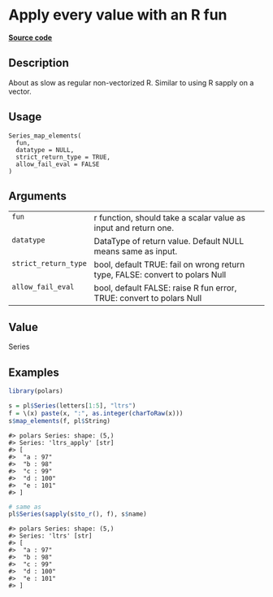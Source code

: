 

# Apply every value with an R fun

[**Source code**](https://github.com/pola-rs/r-polars/tree/main/R/series__series.R#L530)

## Description

About as slow as regular non-vectorized R. Similar to using R sapply on
a vector.

## Usage

<pre><code class='language-R'>Series_map_elements(
  fun,
  datatype = NULL,
  strict_return_type = TRUE,
  allow_fail_eval = FALSE
)
</code></pre>

## Arguments

<table>
<tr>
<td style="white-space: nowrap; font-family: monospace; vertical-align: top">
<code id="Series_map_elements_:_fun">fun</code>
</td>
<td>
r function, should take a scalar value as input and return one.
</td>
</tr>
<tr>
<td style="white-space: nowrap; font-family: monospace; vertical-align: top">
<code id="Series_map_elements_:_datatype">datatype</code>
</td>
<td>
DataType of return value. Default NULL means same as input.
</td>
</tr>
<tr>
<td style="white-space: nowrap; font-family: monospace; vertical-align: top">
<code id="Series_map_elements_:_strict_return_type">strict_return_type</code>
</td>
<td>
bool, default TRUE: fail on wrong return type, FALSE: convert to polars
Null
</td>
</tr>
<tr>
<td style="white-space: nowrap; font-family: monospace; vertical-align: top">
<code id="Series_map_elements_:_allow_fail_eval">allow_fail_eval</code>
</td>
<td>
bool, default FALSE: raise R fun error, TRUE: convert to polars Null
</td>
</tr>
</table>

## Value

Series

## Examples

``` r
library(polars)

s = pl$Series(letters[1:5], "ltrs")
f = \(x) paste(x, ":", as.integer(charToRaw(x)))
s$map_elements(f, pl$String)
```

    #> polars Series: shape: (5,)
    #> Series: 'ltrs_apply' [str]
    #> [
    #>  "a : 97"
    #>  "b : 98"
    #>  "c : 99"
    #>  "d : 100"
    #>  "e : 101"
    #> ]

``` r
# same as
pl$Series(sapply(s$to_r(), f), s$name)
```

    #> polars Series: shape: (5,)
    #> Series: 'ltrs' [str]
    #> [
    #>  "a : 97"
    #>  "b : 98"
    #>  "c : 99"
    #>  "d : 100"
    #>  "e : 101"
    #> ]
